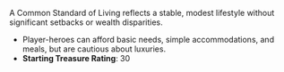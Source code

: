   A Common Standard of Living reflects a stable, modest lifestyle without significant setbacks or wealth disparities.  
  - Player-heroes can afford basic needs, simple accommodations, and meals, but are cautious about luxuries.  
  - **Starting Treasure Rating**: 30  